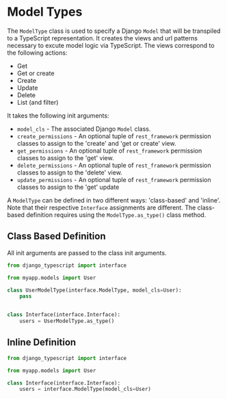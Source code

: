 # Model Types

The `ModelType` class is used to specify a Django `Model` that will be
transpiled to a TypeScript representation. It creates the views and url
patterns necessary to excute model logic via TypeScript. The views
correspond to the following actions:

- Get
- Get or create
- Create
- Update
- Delete
- List (and filter)

It takes the following init arguments:

- `model_cls` - The associated Django `Model` class.
- `create_permissions` - An optional tuple of `rest_framework` permission
  classes to assign to the 'create' and 'get or create' view.
- `get_permissions` - An optional tuple of `rest_framework` permission
  classes to assign to the 'get' view.
- `delete_permissions` - An optional tuple of `rest_framework` permission
  classes to assign to the 'delete' view.
- `update_permissions` - An optional tuple of `rest_framework` permission
  classes to assign to the 'get' update

A `ModelType` can be defined in two different ways: 'class-based' and
'inline'. Note that their respective `Interface` assignments are different.
The class-based definition requires using the `ModelType.as_type()`
class method.

## Class Based Definition

All init arguments are passed to the class init arguments.

```python
from django_typescript import interface

from myapp.models import User

class UserModelType(interface.ModelType, model_cls=User):
    pass


class Interface(interface.Interface):
    users = UserModelType.as_type()

```



## Inline Definition


```python
from django_typescript import interface

from myapp.models import User

class Interface(interface.Interface):
    users = interface.ModelType(model_cls=User)

```